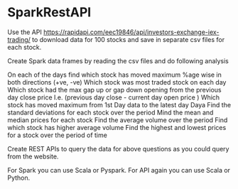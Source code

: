 # SparkRestAPI

Use the API 
https://rapidapi.com/eec19846/api/investors-exchange-iex-trading/
to download data for 100 stocks and save in separate csv files for each stock.

Create Spark data frames by reading the csv files and do following analysis

On each of the days find which stock has moved maximum %age wise in both directions (+ve, -ve)
Which stock was most traded stock on each day
Which stock had the max gap up or gap down opening from the previous day close price I.e. (previous day close -  current day open price )
Which stock has moved maximum from 1st Day data to the latest day Daya
Find the standard deviations for each stock over the period
Mind the mean  and median prices for each stock
Find the average volume over the period
Find which stock has higher average volume
Find the highest and lowest prices for a stock over the period of time

Create REST APIs to query the data for above questions as you could query from the website.

For Spark you can use Scala or Pyspark.
For API again you can use Scala or Python.
